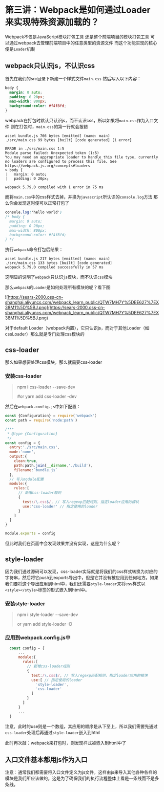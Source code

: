 # 第三讲：Webpack是如何通过Loader来实现特殊资源加载的？
Webpack不仅是JavaScript模块打包工具
还是整个前端项目的模块打包工具
可以通过webpack去管理前端项目中的任意类型的资源文件
而这个功能实现的核心便是`Loader`机制

## webpack只认识js，不认识css
首先在我们的src目录下新建一个样式文件`main.css`
然后写入以下内容：

```css
body {
  margin: 0 auto;
  padding: 0 20px;
  max-width: 800px;
  background-color: #f4f8fd;
}
```
webpack在打包时默认只认识js，而不认识css，所以如果将`main.css`作为入口文件
则在打包时，`main.css`的第一行就会报错

```
asset bundle.js 766 bytes [emitted] (name: main)
./src/main.css 99 bytes [built] [code generated] [1 error]

ERROR in ./src/main.css 1:5
Module parse failed: Unexpected token (1:5)
You may need an appropriate loader to handle this file type, currently no loaders are configured to process this file. See https://webpack.js.org/concepts#loaders
> body {
|   margin: 0 auto;
|   padding: 0 20px;

webpack 5.79.0 compiled with 1 error in 75 ms
```
而将`main.css`中的css样式去掉，并换为`javascript`所认识的`console.log`方法
那么你会发现这时便可以正常打包了
```css
console.log('hello world')
/* body {
  margin: 0 auto;
  padding: 0 20px;
  max-width: 800px;
  background-color: #f4f8fd;
} */
```
执行`webpack`命令打包后结果：
```
asset bundle.js 217 bytes [emitted] (name: main)
./src/main.css 133 bytes [built] [code generated]
webpack 5.79.0 compiled successfully in 57 ms
```

这明显的说明了`webpack`只认识`js`模块，而不认识`css`模块

那么`webpack`的`Loader`是如何处理所有模块的呢？看下图

![https://sears-2000.oss-cn-shanghai.aliyuncs.com/webpack_learn_public/QTW7MH7Y%5DEE627%7EX38M1%5D%5BJ.png](https://sears-2000.oss-cn-shanghai.aliyuncs.com/webpack_learn_public/QTW7MH7Y%5DEE627%7EX38M1%5D%5BJ.png)

对于default Loader（webpack内置），它只认识js，而对于其他Loader（如cssLoader）那么就是专门处理css模块的

## css-loader

那么如果想要处理css模块，那么就需要css-loader

### 安装css-loader

> npm i css-loader --save-dev
>
> #or yarn add css-loader -dev

然后在`webpack.config.js`中如下配置：

```javascript
const {Configuration} = require('webpack')
const path = require('node:path')

/*** 
 * @type {Configuration}
 */
const config = {
  entry:'./src/main.css',
  mode:'none',
  output:{
    clean:true,
    path:path.join(__dirname,'./build'),
    filename:`bundle.js`
  },
  // 写入module配置  
  module:{
    rules:[
      // 新增css-loader规则
      {
        test:/\.css$/, // 写入regexp匹配规则，指定loader应用的模块
        use:'css-loader' // 指定使用的loader
      }
    ]
  }
}

module.exports = config
```

但此时我们在页面中会发现效果并没有实现，这是为什么呢？

## style-loader

因为我们通过源码可以发现，css-loader实际就是将我们的css样式转换为对应的字符串，然后将它push到exports导出中，但是它并没有被应用到任何地方。如果我们要将这个导出应用到html中，我们还需要`style-loader`来将css样式以`<style></style>`标签的形式嵌入到html中。

### 安装style-loader

> npm i style-loader --save-dev
>
> or yarn add style-loader -D

### 应用到webpack.config.js中

```js
  const config = {
      ...
      module:{
        rules:[
          // 新增css-loader规则
          {
            test:/\.css$/, // 写入regexp匹配规则，指定loader应用的模块
            use:[ // 指定使用的loader
              'style-loader', 
              'css-loader'
            ] 
          }
        ]
      }
      ...
  }
```

注意，此时的use则是一个数组，其应用的顺序是从下至上，所以我们需要先通过`css-loader`处理后再通过`style-loader`嵌入到html

此时再次敲：webpack来打包时，则发现样式被嵌入到html中了

## 入口文件基本都用js作为入口

注意：通常我们都需要将入口文件定义为js文件，这样由js来导入其他各种各样的模块是我们所应该做的，这是为了确保我们的执行流程整体上看是一条线而不是多条线。
